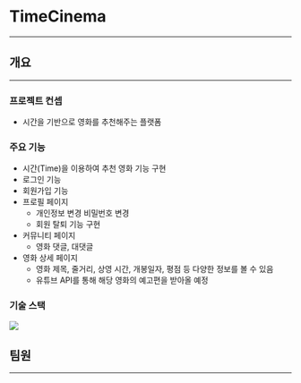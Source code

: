 # TimeCinema
---

## 개요
---
### 프로젝트 컨셉
- 시간을 기반으로 영화를 추천해주는 플랫폼

### 주요 기능
- 시간(Time)을 이용하여 추천 영화 기능 구현
- 로그인 기능
- 회원가입 기능
- 프로필 페이지
    - 개인정보 변경 비밀번호 변경
    - 회원 탈퇴 기능 구현
- 커뮤니티 페이지
    - 영화 댓글, 대댓글
- 영화 상세 페이지
    - 영화 제목, 줄거리, 상영 시간, 개봉일자, 평점 등 다양한 정보를 볼 수 있음
    - 유튜브 API를 통해 해당 영화의 예고편을 받아올 예정

### 기술 스택
<img src="https://img.shields.io/badge/python-3776AB?style=flat-square&logo=Python&logoColor=fffff"/>


## 팀원
---
